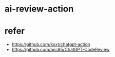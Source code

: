 # ai-review-action

# refer
  - https://github.com/kxxt/chatgpt-action
  - https://github.com/anc95/ChatGPT-CodeReview
